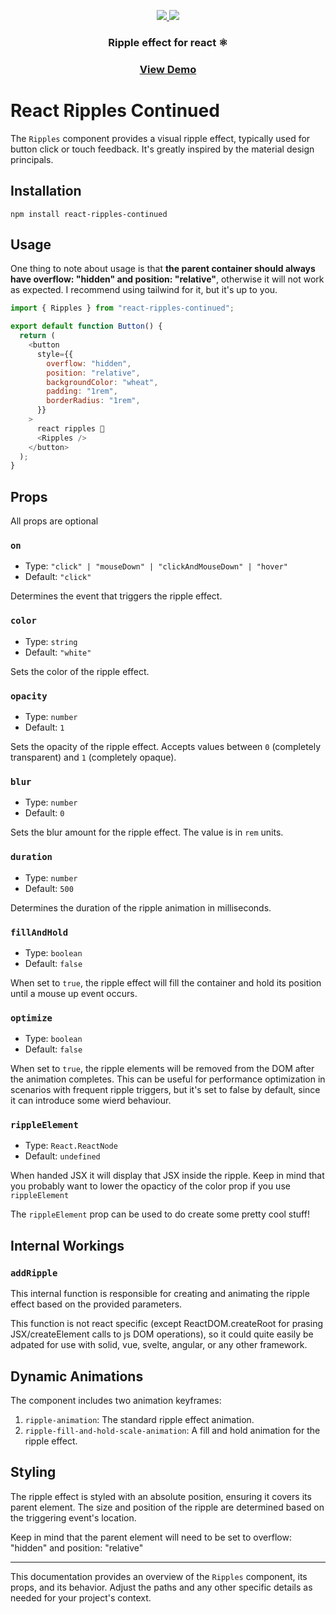 <p align="center">
  <a href="https://www.npmjs.org/package/react-ripples-continued">
    <img src="https://img.shields.io/npm/v/react-ripples-continued?style=for-the-badge&logo=npm&color=ff79c6&labelColor=282a36"/>
  </a>
  <img src="https://img.shields.io/bundlephobia/minzip/react-ripples-continued?style=for-the-badge&logo=webpack&color=ff79c6&labelColor=282a36" />
</p>

<h3 align="center">
  Ripple effect for react ⚛️
</h3>

<h3 align="center">
  <a href="https://balazs-topg.github.io/react-ripples-continued/">View Demo</a>
</h3>


# React Ripples Continued

The `Ripples` component provides a visual ripple effect, typically used for button click or touch feedback. It's greatly inspired by the material design principals.

## Installation

```
npm install react-ripples-continued
```

## Usage

One thing to note about usage is that **the parent container should always have overflow: "hidden" and position: "relative"**, otherwise it will not work as expected. I recommend using tailwind for it, but it's up to you.

```javascript
import { Ripples } from "react-ripples-continued";

export default function Button() {
  return (
    <button
      style={{
        overflow: "hidden",
        position: "relative",
        backgroundColor: "wheat",
        padding: "1rem",
        borderRadius: "1rem",
      }}
    >
      react ripples 🎉
      <Ripples />
    </button>
  );
}
```

## Props

All props are optional

### `on`

- Type: `"click" | "mouseDown" | "clickAndMouseDown" | "hover"`
- Default: `"click"`

Determines the event that triggers the ripple effect.

### `color`

- Type: `string`
- Default: `"white"`

Sets the color of the ripple effect.

### `opacity`

- Type: `number`
- Default: `1`

Sets the opacity of the ripple effect. Accepts values between `0` (completely transparent) and `1` (completely opaque).

### `blur`

- Type: `number`
- Default: `0`

Sets the blur amount for the ripple effect. The value is in `rem` units.

### `duration`

- Type: `number`
- Default: `500`

Determines the duration of the ripple animation in milliseconds.

### `fillAndHold`

- Type: `boolean`
- Default: `false`

When set to `true`, the ripple effect will fill the container and hold its position until a mouse up event occurs.

### `optimize`

- Type: `boolean`
- Default: `false`

When set to `true`, the ripple elements will be removed from the DOM after the animation completes. This can be useful for performance optimization in scenarios with frequent ripple triggers, but it's set to false by default, since it can introduce some wierd behaviour.

### `rippleElement`

- Type: `React.ReactNode`
- Default: `undefined`

When handed JSX it will display that JSX inside the ripple. Keep in mind that you probably want to lower the opacticy of the color prop if you use `rippleElement`

The `rippleElement` prop can be used to do create some pretty cool stuff!

## Internal Workings

### `addRipple`

This internal function is responsible for creating and animating the ripple effect based on the provided parameters.

This function is not react specific (except ReactDOM.createRoot for prasing JSX/createElement calls to js DOM operations), so it could quite easily be adpated for use with solid, vue, svelte, angular, or any other framework.

## Dynamic Animations

The component includes two animation keyframes:

1. `ripple-animation`: The standard ripple effect animation.
2. `ripple-fill-and-hold-scale-animation`: A fill and hold animation for the ripple effect.

## Styling

The ripple effect is styled with an absolute position, ensuring it covers its parent element. The size and position of the ripple are determined based on the triggering event's location.

Keep in mind that the parent element will need to be set to overflow: "hidden" and position: "relative"

---

This documentation provides an overview of the `Ripples` component, its props, and its behavior. Adjust the paths and any other specific details as needed for your project's context.
